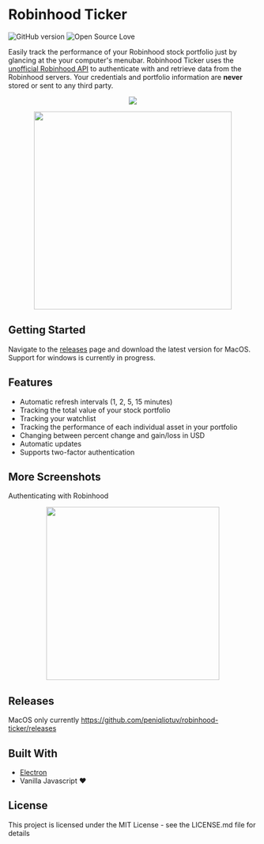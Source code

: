 # Robinhood Ticker
![GitHub version](https://d25lcipzij17d.cloudfront.net/badge.svg?id=gh&type=6&v=2.2.0&x2=0) ![Open Source Love](https://badges.frapsoft.com/os/mit/mit.svg?v=102)

Easily track the performance of your Robinhood stock portfolio just by glancing at the your computer's menubar. Robinhood Ticker uses the [unofficial Robinhood API](https://github.com/sanko/Robinhood) to authenticate with and retrieve data from the Robinhood servers. Your credentials and portfolio information are **never** stored or sent to any third party. 

<p align="center"><img src="https://i.imgur.com/4WgZrXx.png"/></p>
<p align="center"><img src="https://puu.sh/A5pRr/7277cc2e73.png" height="400px"/></p>

## Getting Started
Navigate to the [releases](https://github.com/peniqliotuv/robinhood-ticker/releases) page and download the latest version for MacOS. Support for windows is currently in progress.

## Features
 - Automatic refresh intervals (1, 2, 5, 15 minutes)
 - Tracking the total value of your stock portfolio
 - Tracking your watchlist
 - Tracking the performance of each individual asset in your portfolio
 - Changing between percent change and gain/loss in USD
 - Automatic updates
 - Supports two-factor authentication
## More Screenshots
Authenticating with Robinhood
<p align="center"><img src="https://puu.sh/znHko/63dd942490.png" height="350px"/></p>

## Releases
MacOS only currently
https://github.com/peniqliotuv/robinhood-ticker/releases
## Built With
 - [Electron](https://electronjs.org/)
 - Vanilla Javascript ❤️

## License
This project is licensed under the MIT License - see the LICENSE.md file for details
